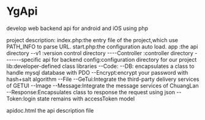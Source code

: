 # YgApi
develop web backend api for android and iOS  using php 

project description:
index.php:the entry file of the project,which use PATH_INFO to parse URL.
start.php:the  configuration auto load.
app :the api directory
--v1 :version control directory
----Controller :controller directory
-------specific api for backend
config:configuration directory for our project
lib:developer-defined class libraries
--Code:
--DB: encapsulates a class to  handle mysql database with PDO
--Encrypt:encrypt your password with hash+salt algorithm
--File
--GeTui:Integrate the third-party delivery services of GETUI
--Image
--Message:Integrate the message services of ChuangLan
--Response:Encapsulates class to response the request using json
--Token:login state remains with accessToken
model

apidoc.html the api description file 
